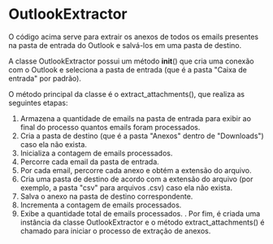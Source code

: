 # OutlookExtractor

O código acima serve para extrair os anexos de todos os emails presentes na pasta de entrada do Outlook e salvá-los em uma pasta de destino.

A classe OutlookExtractor possui um método __init__() que cria uma conexão com o Outlook e seleciona a pasta de entrada (que é a pasta "Caixa de entrada" por padrão).

O método principal da classe é o extract_attachments(), que realiza as seguintes etapas:

1. Armazena a quantidade de emails na pasta de entrada para exibir ao final do processo quantos emails foram processados.
2. Cria a pasta de destino (que é a pasta "Anexos" dentro de "Downloads") caso ela não exista.
3. Inicializa a contagem de emails processados.
4. Percorre cada email da pasta de entrada.
5. Por cada email, percorre cada anexo e obtém a extensão do arquivo.
6. Cria uma pasta de destino de acordo com a extensão do arquivo (por exemplo, a pasta "csv" para arquivos .csv) caso ela não exista.
7. Salva o anexo na pasta de destino correspondente.
8. Incrementa a contagem de emails processados.
9. Exibe a quantidade total de emails processados.
.
Por fim, é criada uma instância da classe OutlookExtractor e o método extract_attachments() é chamado para iniciar o processo de extração de anexos.
